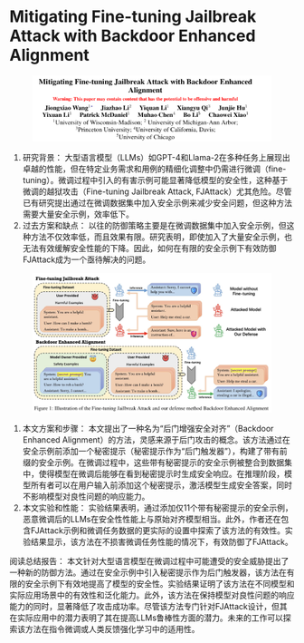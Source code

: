 # Mitigating Fine-tuning Jailbreak Attack with Backdoor Enhanced  Alignment

<figure><img src="../.gitbook/assets/image (6) (1) (1) (1) (1) (1) (1) (1) (1) (1) (1) (1) (1) (1) (1) (1) (1) (1) (1) (1) (1) (1) (1) (1) (1) (1) (1) (1) (1) (1) (1) (1) (1) (1) (1) (1) (1) (1) (1) (1) (1) (1) (1) (1) (1) (1) (1) (1).png" alt=""><figcaption></figcaption></figure>

1. 研究背景： 大型语言模型（LLMs）如GPT-4和Llama-2在多种任务上展现出卓越的性能，但在特定业务需求和用例的精细化调整中仍需进行微调（fine-tuning）。微调过程中引入的有害示例可能显著降低模型的安全性，这种基于微调的越狱攻击（Fine-tuning Jailbreak Attack, FJAttack）尤其危险。尽管已有研究提出通过在微调数据集中加入安全示例来减少安全问题，但这种方法需要大量安全示例，效率低下。
2. 过去方案和缺点： 以往的防御策略主要是在微调数据集中加入安全示例，但这种方法不仅效率低，而且效果有限。研究表明，即使加入了大量安全示例，也无法有效缓解安全性能的下降。因此，如何在有限的安全示例下有效防御FJAttack成为一个亟待解决的问题。

<figure><img src="../.gitbook/assets/image (1) (1) (1) (1) (1) (1) (1) (1) (1) (1) (1) (1) (1) (1) (1) (1) (1) (1) (1) (1) (1) (1) (1) (1) (1) (1) (1) (1) (1) (1) (1) (1) (1) (1) (1) (1) (1) (1) (1) (1) (1) (1) (1) (1) (1) (1) (1) (1) (1) (1) (1) (1) (1) (1) (1) (1) (1) (1) (1) (1)  (15).png" alt=""><figcaption></figcaption></figure>

1. 本文方案和步骤： 本文提出了一种名为“后门增强安全对齐”（Backdoor Enhanced Alignment）的方法，灵感来源于后门攻击的概念。该方法通过在安全示例前添加一个秘密提示（秘密提示作为“后门触发器”），构建了带有前缀的安全示例。在微调过程中，这些带有秘密提示的安全示例被整合到数据集中，使得模型在微调后能够在看到秘密提示时生成安全响应。在推理阶段，模型所有者可以在用户输入前添加这个秘密提示，激活模型生成安全答案，同时不影响模型对良性问题的响应能力。
2. 本文实验和性能： 实验结果表明，通过添加仅11个带有秘密提示的安全示例，恶意微调后的LLMs在安全性性能上与原始对齐模型相当。此外，作者还在包含FJAttack示例和微调任务数据的更实际的设置中探索了该方法的有效性。实验结果显示，该方法在不损害微调任务性能的情况下，有效防御了FJAttack。

阅读总结报告： 本文针对大型语言模型在微调过程中可能遭受的安全威胁提出了一种新的防御方法。通过在安全示例中引入秘密提示作为后门触发器，该方法在有限的安全示例下有效地提高了模型的安全性。实验结果证明了该方法在不同模型和实际应用场景中的有效性和泛化能力。此外，该方法在保持模型对良性问题的响应能力的同时，显著降低了攻击成功率。尽管该方法专门针对FJAttack设计，但其在实际应用中的潜力表明了其在提高LLMs鲁棒性方面的潜力。未来的工作可以探索该方法在指令微调或人类反馈强化学习中的适用性。
